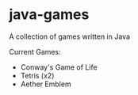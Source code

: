 # java-games
A collection of games written in Java

Current Games:
* Conway's Game of Life
* Tetris (x2)
* Aether Emblem
